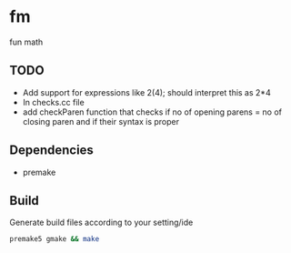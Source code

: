 # fm
fun math

## TODO

- Add support for expressions like 2(4); should interpret this as 2*4
- In checks.cc file
- add checkParen function that checks if no of opening parens = no of closing paren and if their syntax is proper

## Dependencies
- premake

## Build
Generate build files according to your setting/ide<br>
```bash
premake5 gmake && make


